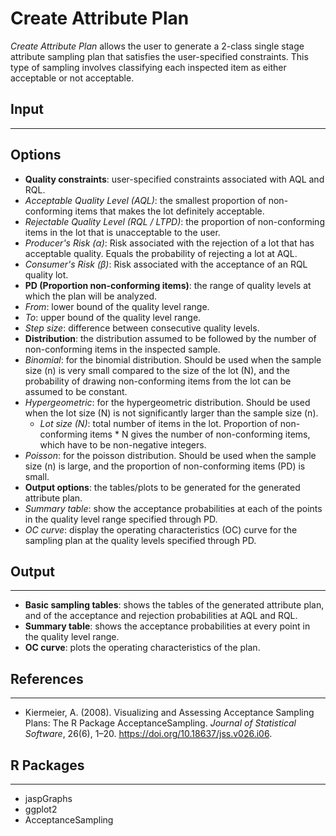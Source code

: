 Create Attribute Plan 
==========================
*Create Attribute Plan* allows the user to generate a 2-class single stage attribute sampling plan that satisfies the user-specified constraints. This type of sampling involves classifying each inspected item as either acceptable or not acceptable.

## Input
-------
## Options
- **Quality constraints**: user-specified constraints associated with AQL and RQL.
 - *Acceptable Quality Level (AQL)*: the smallest proportion of non-conforming items that makes the lot definitely acceptable.
 - *Rejectable Quality Level (RQL / LTPD)*: the proportion of non-conforming items in the lot that is unacceptable to the user.
 - *Producer's Risk (α)*: Risk associated with the rejection of a lot that has acceptable quality. Equals the probability of rejecting a lot at AQL.
 - *Consumer's Risk (β)*: Risk associated with the acceptance of an RQL quality lot.
- **PD (Proportion non-conforming items)**: the range of quality levels at which the plan will be analyzed.
 - *From*: lower bound of the quality level range.
 - *To*: upper bound of the quality level range.
 - *Step size*: difference between consecutive quality levels.
- **Distribution**: the distribution assumed to be followed by the number of non-conforming items in the inspected sample.
 - *Binomial*: for the binomial distribution. Should be used when the sample size (n) is very small compared to the size of the lot (N), and the probability of drawing non-conforming items from the lot can be assumed to be constant.
 - *Hypergeometric*: for the hypergeometric distribution. Should be used when the lot size (N) is not significantly larger than the sample size (n).
   - *Lot size (N)*: total number of items in the lot. Proportion of non-conforming items * N gives the number of non-conforming items, which have to be non-negative integers.
 - *Poisson*: for the poisson distribution. Should be used when the sample size (n) is large, and the proportion of non-conforming items (PD) is small.
- **Output options**: the tables/plots to be generated for the generated attribute plan.
 - *Summary table*: show the acceptance probabilities at each of the points in the quality level range specified through PD.
 - *OC curve*: display the operating characteristics (OC) curve for the sampling plan at the quality levels specified through PD.

## Output 
-------
- **Basic sampling tables**: shows the tables of the generated attribute plan, and of the acceptance and rejection probabilities at AQL and RQL.
- **Summary table**: shows the acceptance probabilities at every point in the quality level range.
- **OC curve**: plots the operating characteristics of the plan.

## References 
-------
- Kiermeier, A. (2008). Visualizing and Assessing Acceptance Sampling Plans: The R Package AcceptanceSampling. *Journal of Statistical Software*, 26(6), 1–20. https://doi.org/10.18637/jss.v026.i06.

## R Packages
-------
- jaspGraphs
- ggplot2
- AcceptanceSampling